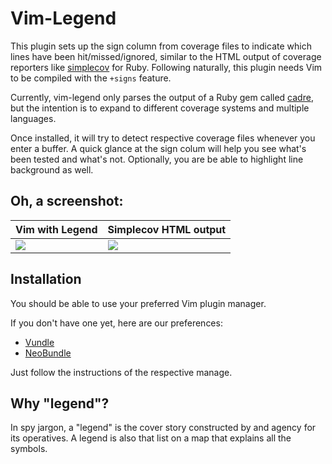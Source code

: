 <!-- vim: set ft=markdown fo+=aw : Hurray for working on a Vim project -->
# Vim-Legend

This plugin sets up the sign column from coverage files to indicate which lines
have been hit/missed/ignored, similar to the HTML output of coverage reporters
like [simplecov](https://github.com/colszowka/simplecov) for Ruby.
Following naturally, this plugin needs Vim to be compiled with the `+signs`
feature.

Currently, vim-legend only parses the output of a Ruby gem called
[cadre](https://github.com/nyarly/cadre/), but the intention is to expand to
different coverage systems and multiple languages.

Once installed, it will try to detect respective coverage files whenever you
enter a buffer. A quick glance at the sign colum will help you see what's been
tested and what's not.
Optionally, you are be able to highlight line background as well.

## Oh, a screenshot:

Vim with Legend  | Simplecov HTML output
-----------------|-----------------------
<img src="https://raw.githubusercontent.com/killphi/vim-legend/master/vim.png" style="float: left"> | <img src="https://raw.githubusercontent.com/killphi/vim-legend/master/simplecov.png" style="float: left">

## Installation

You should be able to use your preferred Vim plugin manager.

If you don't have one yet, here are our preferences:
- [Vundle](https://github.com/gmarik/Vundle.vim)
- [NeoBundle](https://github.com/Shougo/neobundle.vim)

Just follow the instructions of the respective manage.

## Why "legend"?

In spy jargon, a "legend" is the cover story constructed by and agency for its
operatives.
A legend is also that list on a map that explains all the symbols.
